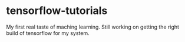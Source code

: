 # tensorflow-tutorials

My first real taste of maching learning.  Still working on getting the right
build of tensorflow for my system.
